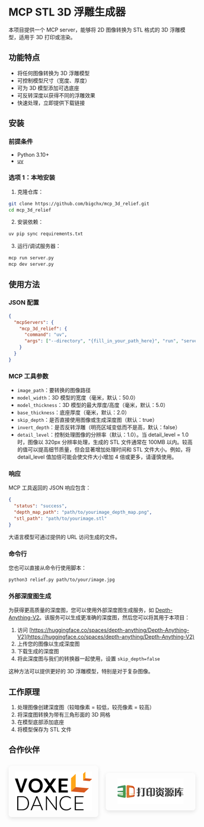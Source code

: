 # MCP STL 3D 浮雕生成器

本项目提供一个 MCP server，能够将 2D 图像转换为 STL 格式的 3D 浮雕模型，适用于 3D 打印或渲染。

## 功能特点

- 将任何图像转换为 3D 浮雕模型
- 可控制模型尺寸（宽度、厚度）
- 可为 3D 模型添加可选底座
- 可反转深度以获得不同的浮雕效果
- 快速处理，立即提供下载链接

## 安装

### 前提条件

- Python 3.10+
- [uv](https://docs.astral.sh/uv/#installation)

### 选项 1：本地安装

1. 克隆仓库：

```bash
git clone https://github.com/bigchx/mcp_3d_relief.git
cd mcp_3d_relief
```

2. 安装依赖：

```bash
uv pip sync requirements.txt
```

3. 运行/调试服务器：

```bash
mcp run server.py
mcp dev server.py
```

## 使用方法

### JSON 配置

```json
{
  "mcpServers": {
    "mcp_3d_relief": {
      "command": "uv",
      "args": ["--directory", "{fill_in_your_path_here}", "run", "server.py"]
    }
  }
}
```

### MCP 工具参数

- `image_path`：要转换的图像路径
- `model_width`：3D 模型的宽度（毫米，默认：50.0）
- `model_thickness`：3D 模型的最大厚度/高度（毫米，默认：5.0）
- `base_thickness`：底座厚度（毫米，默认：2.0）
- `skip_depth`：是否直接使用图像或生成深度图（默认：true）
- `invert_depth`：是否反转浮雕（明亮区域变低而不是高，默认：false）
- `detail_level`：控制处理图像的分辨率（默认：1.0）。当 detail_level = 1.0 时，图像以 320px 分辨率处理，生成的 STL 文件通常在 100MB 以内。较高的值可以提高细节质量，但会显著增加处理时间和 STL 文件大小。例如，将 detail_level 值加倍可能会使文件大小增加 4 倍或更多，请谨慎使用。

### 响应

MCP 工具返回的 JSON 响应包含：

```json
{
  "status": "success",
  "depth_map_path": "path/to/yourimage_depth_map.png",
  "stl_path": "path/to/yourimage.stl"
}
```

大语言模型可通过提供的 URL 访问生成的文件。

### 命令行

您也可以直接从命令行使用脚本：

```bash
python3 relief.py path/to/your/image.jpg
```

### 外部深度图生成

为获得更高质量的深度图，您可以使用外部深度图生成服务，如 [Depth-Anything-V2](https://huggingface.co/spaces/depth-anything/Depth-Anything-V2)。该服务可以生成更准确的深度图，然后您可以将其用于本项目：

1. 访问 [https://huggingface.co/spaces/depth-anything/Depth-Anything-V2](https://huggingface.co/spaces/depth-anything/Depth-Anything-V2)
2. 上传您的图像以生成深度图
3. 下载生成的深度图
4. 将此深度图与我们的转换器一起使用，设置 `skip_depth=false`

这种方法可以提供更好的 3D 浮雕模型，特别是对于复杂图像。

## 工作原理

1. 处理图像创建深度图（较暗像素 = 较低，较亮像素 = 较高）
2. 将深度图转换为带有三角形面的 3D 网格
3. 在模型底部添加底座
4. 将模型保存为 STL 文件

## 合作伙伴

<div style="display: flex; justify-content: center; align-items: center; gap: 20px; margin: 30px 0;">
  <div style="flex: 1; text-align: center; padding: 15px; border-radius: 8px; box-shadow: 0 4px 12px rgba(0,0,0,0.1); transition: all 0.2s ease-in-out; max-width: 300px; hover:transform: translateY(-5px); hover:box-shadow: 0 6px 16px rgba(0,0,0,0.15);">
    <a href="https://www.voxeldance.com/" style="display: block; height: 100%;">
      <img src="images/voxeldance.png" alt="voxeldance" style="max-width: 100%; height: auto; object-fit: contain; transition: opacity 0.2s ease-in-out;">
    </a>
  </div>
  <div style="flex: 1; text-align: center; padding: 15px; border-radius: 8px; box-shadow: 0 4px 12px rgba(0,0,0,0.1); transition: all 0.2s ease-in-out; max-width: 300px; hover:transform: translateY(-5px); hover:box-shadow: 0 6px 16px rgba(0,0,0,0.15);">
    <a href="https://www.3dzyk.cn/" style="display: block; height: 100%;">
      <img src="images/3dzyk.png" alt="3dzyk" style="max-width: 100%; height: auto; object-fit: contain; transition: opacity 0.2s ease-in-out;">
    </a>
  </div>
</div>
